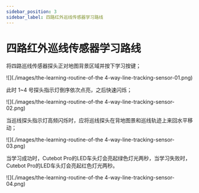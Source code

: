 ```yaml
---
sidebar_position: 3
sidebar_label: 四路红外巡线传感器学习路线
---
```


# 四路红外巡线传感器学习路线

将四路巡线传感器探头正对地图背景区域并按下学习按键；

![](./images/the-learning-routine-of-the 4-way-line-tracking-sensor-01.png)

此时 1~4 号探头指示灯倒序依次点亮，之后快速闪烁；

![](./images/the-learning-routine-of-the 4-way-line-tracking-sensor-02.png)

当巡线探头指示灯高频闪烁时，应将巡线探头在背地图景和巡线轨迹上来回水平移动；

![](./images/the-learning-routine-of-the 4-way-line-tracking-sensor-03.png)

当学习成功时，Cutebot Pro的LED车头灯会亮起绿色灯光两秒，当学习失败时，Cutebot Pro的LED车头灯会亮起红色灯光两秒。

![](./images/the-learning-routine-of-the 4-way-line-tracking-sensor-04.png)
